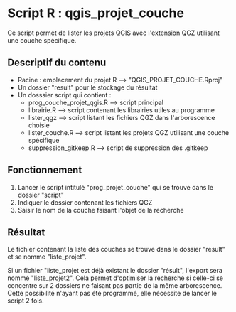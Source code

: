 # Script R : qgis_projet_couche

Ce script permet de lister les projets QGIS avec l'extension QGZ utilisant une couche spécifique.

## Descriptif du contenu

* Racine : emplacement du projet R --> "QGIS_PROJET_COUCHE.Rproj"
* Un dossier "result" pour le stockage du résultat
* Un dosssier script qui contient :
  * prog_couche_projet_qgis.R --> script principal
  * librairie.R --> script contenant les librairies utiles au programme
  * lister_qgz --> script listant les fichiers QGZ dans l'arborescence choisie
  * lister_couche.R --> script listant les projets QGZ utilisant une couche spécifique
  * suppression_gitkeep.R --> script de suppression des .gitkeep

## Fonctionnement

1. Lancer le script intitulé "prog_projet_couche" qui se trouve dans le dossier "script"
2. Indiquer le dossier contenant les fichiers QGZ
3. Saisir le nom de la couche faisant l'objet de la recherche

## Résultat

Le fichier contenant la liste des couches se trouve dans le dossier "result" et se nomme "liste_projet".

Si un fichier "liste_projet est déjà existant le dossier "résult", l'export sera nommé "liste_projet2".
Cela permet d'optimiser la recherche si celle-ci se concentre sur 2 dossiers ne faisant pas partie de la même arborescence. 
Cette possibilité n'ayant pas été programmé, elle nécessite de lancer le script 2 fois.
